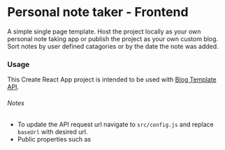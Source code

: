 # Personal note taker - Frontend
A simple single page template. Host the project locally as your own personal note taking app or publish the project as your own custom blog. Sort notes by user defined catagories or by the date the note was added. 

### Usage
This Create React App project is intended to be used with [Blog Template API](http://github.com/benjduff/blog-template-api). 

###### Notes
* To update the API request url navigate to ```src/config.js``` and replace ```baseUrl``` with desired url.
* Public properties such as <Title>, <Head> and favicon.ico can be updated from the **Public** directory.
* Individually styled components are styled directly inside the components .js file using *styled-components*. Shared component styles are edited from ```styles/globalStyles.js```.
* This project was intended to utilize functional components and hooks as much as possible.
* Take note of React-Toastify toast for notifications regarding errors, successful actions and other useful info.

### Why did you create this?
The technical purpose of this project was to improve my skills as a full stack developer and get familiar with react hooks. React development is in high demand and this seemed like the perfect project to maximise the use of hooks and hooks only. On a personal note I wanted somewhere to write my thoughts as they pop into my head while I'm developing other projects. Running this blog template on a local server allows me to keep track of, catagorise and edit any random thoughts I have that aren't interesting enough to make it into Trello or my todo list.

### Frameworks used
* axios
* react
* react-dom
* react-dropdown
* react-router-dom
* react-scripts
* react-select
* react-toastify
* styled-components
* universal-cookie

### Contributions
If you would like to add a feature please feel free to submit a pull request.

### License
[MIT](https://github.com/benjduff/blog-template-frontend/blob/master/LICENSE)


